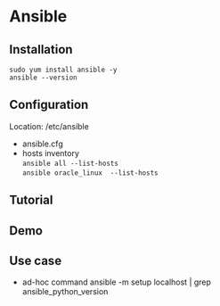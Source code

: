 
# Ansible

## Installation
~~~
sudo yum install ansible -y
ansible --version
~~~
## Configuration
Location: /etc/ansible 
- ansible.cfg
- hosts
inventory\
`ansible all --list-hosts`\
`ansible oracle_linux  --list-hosts`
## Tutorial

## Demo

## Use case
- ad-hoc command
ansible -m setup localhost | grep ansible_python_version
